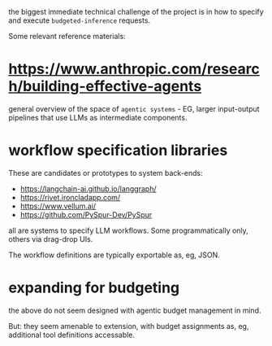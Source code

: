 the biggest immediate technical challenge of the project is in how to specify and execute `budgeted-inference` requests.

Some relevant reference materials:

# https://www.anthropic.com/research/building-effective-agents

general overview of the space of `agentic systems` - EG, larger input-output pipelines that use LLMs as intermediate components.

# workflow specification libraries

These are candidates or prototypes to system back-ends:

- https://langchain-ai.github.io/langgraph/
- https://rivet.ironcladapp.com/
- https://www.vellum.ai/
- https://github.com/PySpur-Dev/PySpur

all are systems to specify LLM workflows. Some programmatically only, others via drag-drop UIs.

The workflow definitions are typically exportable as, eg, JSON.

# expanding for budgeting

the above do not seem designed with agentic budget management in mind.

But: they seem amenable to extension, with budget assignments as, eg, additional tool definitions accessable.
